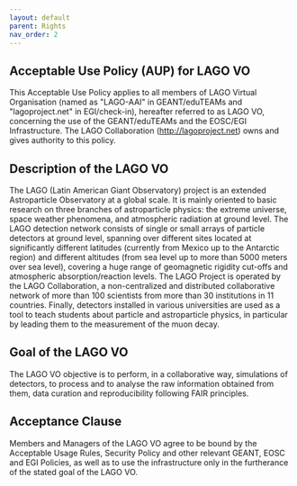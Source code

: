 ```yaml
---
layout: default
parent: Rights
nav_order: 2
---
```



Acceptable Use Policy (AUP) for LAGO VO
------------------------------------------

This Acceptable Use Policy applies to all members of LAGO Virtual Organisation (named as "LAGO-AAI" in GEANT/eduTEAMs and "lagoproject.net" in EGI/check-in), hereafter referred to as LAGO VO, concerning the use of the GEANT/eduTEAMs and the EOSC/EGI Infrastructure. The LAGO Collaboration (http://lagoproject.net) owns and gives authority to this policy. 

Description of the LAGO VO
------------------------------------------

The LAGO (Latin American Giant Observatory) project is an extended Astroparticle Observatory at a global scale. It is mainly oriented to basic research on three branches of astroparticle physics: the extreme universe, space weather phenomena, and atmospheric radiation at ground level. The LAGO detection network consists of single or small arrays of particle detectors at ground level, spanning over different sites located at significantly different latitudes (currently from Mexico up to the Antarctic region) and different altitudes (from sea level up to more than 5000 meters over sea level), covering a huge range of geomagnetic rigidity cut-offs and atmospheric absorption/reaction levels. The LAGO Project is operated by the LAGO Collaboration, a non-centralized and distributed collaborative network of more than 100 scientists from more than 30 institutions in 11 countries. Finally, detectors installed in various universities are used as a tool to teach students about particle and astroparticle physics, in particular by leading them to the measurement of the muon decay. 

Goal of the LAGO VO
------------------------------------------

The LAGO VO objective is to perform, in a collaborative way, simulations of detectors, to process and to analyse the raw information obtained from them, data curation and reproducibility following FAIR principles.

Acceptance Clause
------------------------------------------

Members and Managers of the LAGO VO agree to be bound by the Acceptable Usage Rules, Security Policy and other relevant GEANT, EOSC and EGI Policies, as well as to use the infrastructure only in the furtherance of the stated goal of the LAGO VO.
